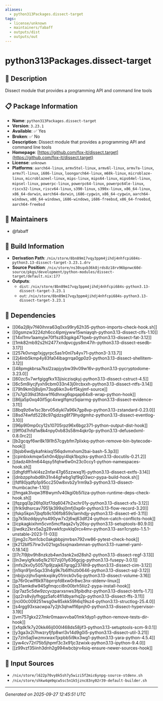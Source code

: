 ```yaml
---
aliases:
  - python313Packages.dissect-target
tags:
  - license/unknown
  - maintainers/fabaff
  - outputs/dist
  - outputs/out
---
```


# python313Packages.dissect-target

## 📝 Description

Dissect module that provides a programming API and command line tools

## 📋 Package Information

- **Name**: `python313Packages.dissect-target`
- **Version**: `3.23.1`
- **Available**: ✅ Yes
- **Broken**: ✅ No
- **Description**: Dissect module that provides a programming API and command line tools
- **Homepage**: [https://github.com/fox-it/dissect.target](https://github.com/fox-it/dissect.target)
- **License**: `unknown`
- **Platforms**: `aarch64-linux`, `armv5tel-linux`, `armv6l-linux`, `armv7a-linux`, `armv7l-linux`, `i686-linux`, `loongarch64-linux`, `m68k-linux`, `microblaze-linux`, `microblazeel-linux`, `mips-linux`, `mips64-linux`, `mips64el-linux`, `mipsel-linux`, `powerpc-linux`, `powerpc64-linux`, `powerpc64le-linux`, `riscv32-linux`, `riscv64-linux`, `s390-linux`, `s390x-linux`, `x86_64-linux`, `x86_64-darwin`, `aarch64-darwin`, `i686-cygwin`, `x86_64-cygwin`, `aarch64-windows`, `x86_64-windows`, `i686-windows`, `i686-freebsd`, `x86_64-freebsd`, `aarch64-freebsd`
## 👥 Maintainers

- @fabaff


## 🔧 Build Information

- **Derivation Path**: `/nix/store/8bn89m17vqy3ppm4jihdj4nhfcpi684s-python3.13-dissect-target-3.23.1.drv`
- **Source Position**: `/nix/store/ns30sqxb36k8jrds8z18rv96bpnwc60d-source/pkgs/development/python-modules/dissect-target/default.nix:177`
- **Outputs**:
  - `dist`:  `/nix/store/8bn89m17vqy3ppm4jihdj4nhfcpi684s-python3.13-dissect-target-3.23.1`
  - `out`:  `/nix/store/8bn89m17vqy3ppm4jihdj4nhfcpi684s-python3.13-dissect-target-3.23.1`

## 🔗 Dependencies

- [[06a2j9jv7f40ihnra63q0xx99ry62h35-python-imports-check-hook.sh]]
- [[0gsmzw3224zh6cc4lpmjyww15wniayqh-python3.13-dissect-clfs-1.10]]
- [[14xl1mv1aamyjw70f1sz83qpkg471qwb-python3.13-dissect-fat-3.12]]
- [[1mk82mb92s2hl2477xndpvcgys8m47ih-python3.13-dissect-esedb-3.17]]
- [[257k0vnqp1xjgyrpc5as1r0nl7s4yv71-python3-3.13.7]]
- [[2j4inb5kmp4y83fa04ibagrrqa0gp0z0-python3.13-dissect-shellitem-3.12]]
- [[48pmgkbrsa7ksl2zapjyybw39v09w16v-python3.13-pycryptodome-3.23.0]]
- [[60zc5v7wrfgiggfkx1l3jisiczisqkyj-python3.13-dissect-cstruct-4.5]]
- [[6c5m9iycjfyxh9cbm033n43j0lrcbxxh-python3.13-dissect-ntfs-3.14]]
- [[79h9km0j8sljm73sq6ikn3v4rf5kyjmf-source]]
- [[7s7g039id3fdxw1f6dhnxg6qpqap64x8-wrap-python-hook]]
- [[86ja5p0xq40if5gc4xwglfqmz5qiarmg-python3.13-dissect-evidence-3.11]]
- [[8bq9z6w1sc3brv05diykl7a96k7gp8vp-python3.13-zstandard-0.23.0]]
- [[8sd74wfd5228c97qjdzsg8f79hydgmhz-python3.13-dissect-eventlog-3.10]]
- [[96p9l0mp0cy12s10705rpz96x6bgz371-python-output-dist-hook]]
- [[9ff0d7nfd1w8k4npy0vb83s58m4qkr0p-python3.13-defusedxml-0.8.0rc2]]
- [[b2gcqyf6wr8k19l1h57cgybfm7plixkq-python-remove-bin-bytecode-hook]]
- [[bjsb6wdjykafnkixq156qdvmxhsm2bai-bash-5.3p3]]
- [[cpinbixkmqw5xh0n4jlpyi4lqk1bqzks-python3.13-docutils-0.21.2]]
- [[dadz4lh1m644qsy5fqhw6w0n23c0ccy1-python-namespaces-hook.sh]]
- [[dhgfdff1vkl4sz2nfar47g65zzwxq1fj-python3.13-dissect-extfs-3.14]]
- [[dnbzpphxbd6h31n44gfwbg1qf9q03wcr-pypa-build-hook.sh]]
- [[fdf80jqdfp1p95cc250w8xvb2y1rm9a3-python3.13-dissect-thumbcache-1.10]]
- [[fmgak3lvqw3ff8wym1v40kgi0b5i1iza-python-runtime-deps-check-hook.sh]]
- [[fqzgql3p26fq0lzf7dq6047h2xchr01y-python3.13-dissect-xfs-3.12]]
- [[frlk9dhsrcav7951jk399xj0mfj0xp6r-python3.13-flow-record-3.20]]
- [[fskp5kpn7jbqfb9c106fb859s1amhdjy-python3.13-dissect-etl-3.11]]
- [[g7k5bzddpyyhs490yw7x2j6wj63dlf24-python-catch-conflicts-hook]]
- [[icpkagkixihm5cvn5mcffaqa2v1y26sy-python3.13-setuptools-80.9.0]]
- [[iwdkz2krx5a2g28vwkfcpvklq0rcx4mv-python3.13-asn1crypto-1.5.1-unstable-2023-11-03]]
- [[jmg2c7bm1cbc0akgbbpjmrbsn792vw86-pytest-check-hook]]
- [[k212blf57lrw3v021xgs5sxjmaxbmnan-python3.13-ruamel-yaml-0.18.14]]
- [[l7c7l9jbv9h8nzkzb4wn3snk2xd28sh2-python3.13-dissect-regf-3.13]]
- [[ln3wylgfkis6q1k2107zij01y636gcjg-python3.13-fusepy-3.0.1]]
- [[mfs2kv0y5057lp9jzajk67qrqg2374h9-python3.13-dissect-cim-3.12]]
- [[n1lqn91jm5qx33h4g9k7b6lfhizb0646-python3.13-dissect-sql-3.12]]
- [[nbijjvzijhv5qmkxqiiky01rirck0v5q-python3.13-dissect-volume-3.16]]
- [[p76r0cwlf6k97ibprrpfd8xw0r8wc3nx-stdenv-linux]]
- [[q31amkdlw945gfmqcci8n00brh5liiz2-pypa-install-hook]]
- [[qr7az5c5dw9zcyvzparxsnws3fpibdhz-python3.13-dissect-btrfs-1.7]]
- [[qz2rs8vjlyfhggz5afc4fl1dbyarhq2p-python3.13-dissect-ffs-3.11]]
- [[rci00c009251wsg0w85xkk59h6q19sz4-python3.13-structlog-25.4.0]]
- [[s4rgg93xsacwpa7y2jh3qhwlfl6pnjh0-python3.13-dissect-hypervisor-3.19]]
- [[vm757gkx227mkr0maavvvba01mk1dyp1-python-remove-tests-dir-hook]]
- [[xfqdk1k7y20kk46ij000l468ds58jif3-python3.13-setuptools-scm-9.0.1]]
- [[y3ga3x2i7hwzryfjfp8wrl3v14d9g0i5-python3.13-dissect-util-3.21]]
- [[y7zln5aj5wzmxwaxi1jxpbb5i9kx3wg1-python3.13-yara-python-4.5.4]]
- [[yw4cv72rl75b5jhpmf3c3x91jc3zwixk-python3.13-ipython-9.4.0]]
- [[z99vzf35iinh3dnh2g994wbcbjrv4siq-ensure-newer-sources-hook]]

## 📁 Input Sources

- `/nix/store/l622p70vy8k5sh7y5wizi5f2mic6ynpg-source-stdenv.sh`
- `/nix/store/shkw4qm9qcw5sc5n1k5jznc83ny02r39-default-builder.sh`

---
*Generated on 2025-09-27 12:45:51 UTC*
